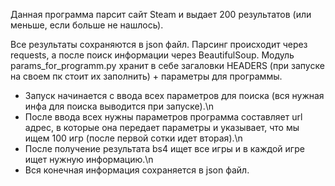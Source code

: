 Данная программа парсит сайт Steam и выдает 200 результатов (или меньше, если больше не нашлось).

Все результаты сохраняются в json файл.
Парсинг происходит через requests, а после поиск информации через BeautifulSoup.
Модуль params_for_programm.py хранит в себе загаловки HEADERS (при запуске на своем пк стоит их заполнить) + параметры для программы.

- Запуск начинается с ввода всех параметров для поиска (вся нужная инфа для поиска выводится при запуске).\n
- После ввода всех нужны параметров программа составляет url адрес, в которые она передает параметры и указывает, что мы ищем 100 игр (после первой сотки идет вторая).\n
- После получение результата bs4 ищет все игры и в каждой игре ищет нужную информацию.\n
- Вся конечная информация сохраняется в json файл.
